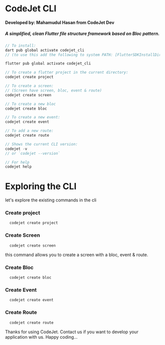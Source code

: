 # CodeJet CLI
#### Developed by: Mahamudul Hasan from CodeJet Dev

##### A simplified, clean Flutter file structure framework based on Bloc pattern.

```dart
// To install:
dart pub global activate codejet_cli 
// (to use this add the following to system PATH: [FlutterSDKInstallDir]\bin\cache\dart-sdk\bin

flutter pub global activate codejet_cli

// To create a flutter project in the current directory:
codejet create project

// To create a screen:
// (Screen have screen, bloc, event & route)
codejet create screen

// To create a new bloc
codejet create bloc

// To create a new event:
codejet create event

// To add a new route:
codejet create route

// Shows the current CLI version:
codejet -v
// or `codejet --version`

// For help
codejet help
```

# Exploring the CLI

let's explore the existing commands in the cli

### Create project

```shell
  codejet create project
```
### Create Screen

```shell
  codejet create screen
```

this command allows you to create a screen with a bloc, event & route.

### Create Bloc

```shell
  codejet create bloc
```

### Create Event

```shell
  codejet create event
```

### Create Route

```shell
  codejet create route
```

Thanks for using CodeJet. Contact us if you want to develop your application with us. Happy coding...